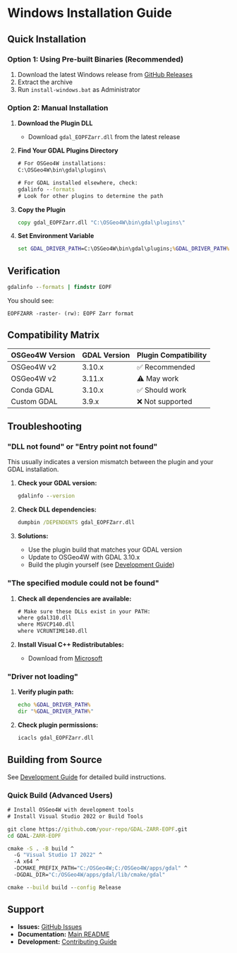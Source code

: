 # Windows Installation Guide

## Quick Installation

### Option 1: Using Pre-built Binaries (Recommended)

1. Download the latest Windows release from [GitHub Releases](https://github.com/your-repo/GDAL-ZARR-EOPF/releases)
2. Extract the archive
3. Run `install-windows.bat` as Administrator

### Option 2: Manual Installation

1. **Download the Plugin DLL**
   - Download `gdal_EOPFZarr.dll` from the latest release
   
2. **Find Your GDAL Plugins Directory**

   ```cmd
   # For OSGeo4W installations:
   C:\OSGeo4W\bin\gdal\plugins\
   
   # For GDAL installed elsewhere, check:
   gdalinfo --formats
   # Look for other plugins to determine the path
   ```

3. **Copy the Plugin**

   ```cmd
   copy gdal_EOPFZarr.dll "C:\OSGeo4W\bin\gdal\plugins\"
   ```

4. **Set Environment Variable**

   ```cmd
   set GDAL_DRIVER_PATH=C:\OSGeo4W\bin\gdal\plugins;%GDAL_DRIVER_PATH%
   ```

## Verification

```cmd
gdalinfo --formats | findstr EOPF
```

You should see:

```text
EOPFZARR -raster- (rw): EOPF Zarr format
```

## Compatibility Matrix

| OSGeo4W Version | GDAL Version | Plugin Compatibility |
|----------------|--------------|---------------------|
| OSGeo4W v2     | 3.10.x       | ✅ Recommended      |
| OSGeo4W v2     | 3.11.x       | ⚠️ May work         |
| Conda GDAL     | 3.10.x       | ✅ Should work      |
| Custom GDAL    | 3.9.x        | ❌ Not supported    |

## Troubleshooting

### "DLL not found" or "Entry point not found"

This usually indicates a version mismatch between the plugin and your GDAL installation.

1. **Check your GDAL version:**

   ```cmd
   gdalinfo --version
   ```

2. **Check DLL dependencies:**

   ```cmd
   dumpbin /DEPENDENTS gdal_EOPFZarr.dll
   ```

3. **Solutions:**
   - Use the plugin build that matches your GDAL version
   - Update to OSGeo4W with GDAL 3.10.x
   - Build the plugin yourself (see [Development Guide](../docs/development.md))

### "The specified module could not be found"

1. **Check all dependencies are available:**

   ```cmd
   # Make sure these DLLs exist in your PATH:
   where gdal310.dll
   where MSVCP140.dll
   where VCRUNTIME140.dll
   ```

2. **Install Visual C++ Redistributables:**
   - Download from [Microsoft](https://aka.ms/vs/17/release/vc_redist.x64.exe)

### "Driver not loading"

1. **Verify plugin path:**

   ```cmd
   echo %GDAL_DRIVER_PATH%
   dir "%GDAL_DRIVER_PATH%"
   ```

2. **Check plugin permissions:**

   ```cmd
   icacls gdal_EOPFZarr.dll
   ```

## Building from Source

See [Development Guide](../docs/development.md) for detailed build instructions.

### Quick Build (Advanced Users)

```cmd
# Install OSGeo4W with development tools
# Install Visual Studio 2022 or Build Tools

git clone https://github.com/your-repo/GDAL-ZARR-EOPF.git
cd GDAL-ZARR-EOPF

cmake -S . -B build ^
  -G "Visual Studio 17 2022" ^
  -A x64 ^
  -DCMAKE_PREFIX_PATH="C:/OSGeo4W;C:/OSGeo4W/apps/gdal" ^
  -DGDAL_DIR="C:/OSGeo4W/apps/gdal/lib/cmake/gdal"

cmake --build build --config Release
```

## Support

- **Issues:** [GitHub Issues](https://github.com/your-repo/GDAL-ZARR-EOPF/issues)
- **Documentation:** [Main README](../README.md)
- **Development:** [Contributing Guide](../CONTRIBUTING.md)
